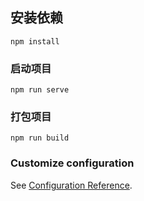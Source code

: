 

## 安装依赖
```
npm install
```

### 启动项目
```
npm run serve
```

### 打包项目
```
npm run build
```

### Customize configuration
See [Configuration Reference](https://cli.vuejs.org/config/).
